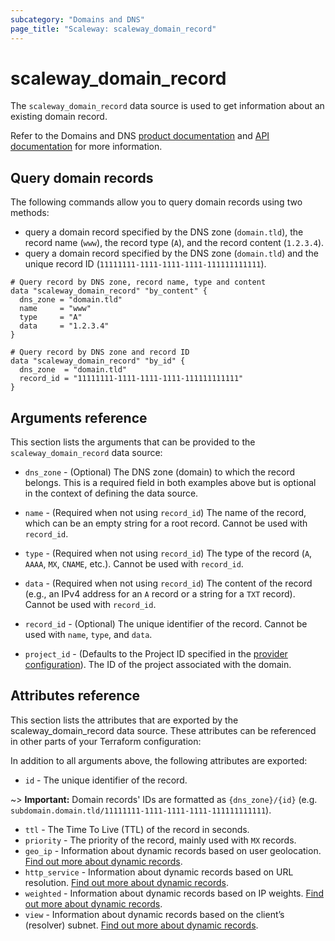 ```yaml
---
subcategory: "Domains and DNS"
page_title: "Scaleway: scaleway_domain_record"
---
```


# scaleway_domain_record

The `scaleway_domain_record` data source is used to get information about an existing domain record.

Refer to the Domains and DNS [product documentation](https://www.scaleway.com/en/docs/network/domains-and-dns/) and [API documentation](https://www.scaleway.com/en/developers/api/domains-and-dns/) for more information.


## Query domain records

The following commands allow you to query domain records using two methods:

- query a domain record specified by the DNS zone (`domain.tld`), the record name (`www`), the record type (`A`), and the record content (`1.2.3.4`).
- query a domain record specified by the DNS zone (`domain.tld`) and the unique record ID (`11111111-1111-1111-1111-111111111111`).

```hcl
# Query record by DNS zone, record name, type and content
data "scaleway_domain_record" "by_content" {
  dns_zone = "domain.tld"
  name     = "www"
  type     = "A"
  data     = "1.2.3.4"
}

# Query record by DNS zone and record ID
data "scaleway_domain_record" "by_id" {
  dns_zone  = "domain.tld"
  record_id = "11111111-1111-1111-1111-111111111111"
}
```

## Arguments reference

This section lists the arguments that can be provided to the `scaleway_domain_record` data source:

- `dns_zone` - (Optional) The DNS zone (domain) to which the record belongs. This is a required field in both examples above but is optional in the context of defining the data source.

- `name` - (Required when not using `record_id`) The name of the record, which can be an empty string for a root record. Cannot be used with `record_id`.

- `type` - (Required when not using `record_id`) The type of the record (`A`, `AAAA`, `MX`, `CNAME`, etc.). Cannot be used with `record_id`.

- `data` - (Required when not using `record_id`) The content of the record (e.g., an IPv4 address for an `A` record or a string for a `TXT` record). Cannot be used with `record_id`.

- `record_id` - (Optional) The unique identifier of the record. Cannot be used with `name`, `type`, and `data`.

- `project_id` - (Defaults to the Project ID specified in the [provider configuration](../index.md#project_id)). The ID of the project associated with the domain.

## Attributes reference

This section lists the attributes that are exported by the scaleway_domain_record data source. These attributes can be referenced in other parts of your Terraform configuration:

In addition to all arguments above, the following attributes are exported:

- `id` - The unique identifier of the record.

~> **Important:** Domain records' IDs are formatted as `{dns_zone}/{id}` (e.g. `subdomain.domain.tld/11111111-1111-1111-1111-111111111111`).

- `ttl` - The Time To Live (TTL) of the record in seconds.
- `priority` - The priority of the record, mainly used with `MX` records.
- `geo_ip` - Information about dynamic records based on user geolocation. [Find out more about dynamic records](../resources/domain_record.md#dynamic-records).
- `http_service` - Information about dynamic records based on URL resolution. [Find out more about dynamic records](../resources/domain_record.md#dynamic-records).
- `weighted` - Information about dynamic records based on IP weights. [Find out more about dynamic records](../resources/domain_record.md#dynamic-records).
- `view` - Information about dynamic records based on the client’s (resolver) subnet. [Find out more about dynamic records](../resources/domain_record.md#dynamic-records).
